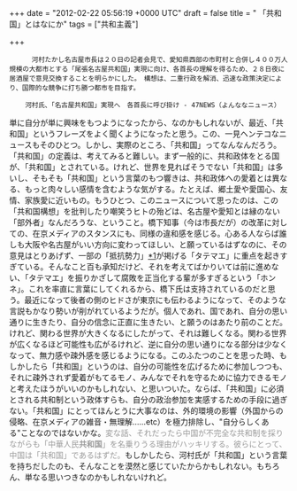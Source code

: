 
+++
date = "2012-02-22 05:56:19 +0000 UTC"
draft = false
title = " 「共和国」とはなにか"
tags = ["共和主義"]

+++
>
        　河村たかし名古屋市長は２０日の記者会見で、愛知県西部の市町村と合併し４００万人規模の大都市とする「尾張名古屋共和国」実現に向け、各首長の理解を得るため、２８日夜に居酒屋で意見交換することを明らかにした。　構想は、二重行政を解消、迅速な政策決定により、国際的な競争に打ち勝つ都市を目指す。

        河村氏、「名古屋共和国」実現へ　各首長に呼び掛け - 47NEWS（よんななニュース）
    
単に自分が単に興味をもつようになったから、なのかもしれないが、最近、「共和国」というフレーズをよく聞くようになったと思う。この、一見ヘンテコなニュースもそのひとつ。しかし、実際のところ、「共和国」ってなんなんだろう。「共和国」の定義は、考えてみると難しい。まず一般的に、共和政体をとる国が、「共和国」とされている。けれど、世界を見ればそうでない「共和国」は多いし、そもそも「共和国」という言葉のもつ響きは、共和政体への愛着とは異なる、もっと肉々しい感情を含むような気がする。たとえば、郷土愛や愛国心、友情、家族愛に近いもの。もうひとつ、このニュースについて思ったのは、この「共和国構想」を批判したり嘲笑うヒトの殆どは、名古屋や愛知とは縁のない「部外者」なんだろうな、ということ。橋下知事（今は市長だが）の改革に対しての、在京メディアのスタンスにも、同様の違和感を感じる。心ある人ならば誰しも大阪や名古屋がいい方向に変わってほしい、と願っているはずなのに、その意見はとりあげず、一部の「抵抗勢力」<a href="#fn1" title="「タテマエ」の正しさを相対化して、劣る方を「抵抗勢力」と定義する小泉元首相のやり方は、古い「タテマエ」を排除するにはとても有効な手段だと思う">*1</a>が掲げる「タテマエ」に重点を起きすぎている。そんなこと百も承知だけど、それを考えてばかりいては前に進めない、「タテマエ」を振りかざして腐敗を正当化する輩が多すぎるという「ホンネ」。これを率直に言葉にしてくれるから、橋下氏は支持されているのだと思う。最近になって後者の側のヒドさが東京にも伝わるようになって、そのような言説もかなり勢いが削がれているようだが。個人であれ、国であれ、自分の思い通りに生きたり、自分の信念に正直に生きたい、と願うのはあたり前のことだ。けれど、関わる世界が大きくなるにしたがって、それは難しくなる。関わる世界が広くなるほど可能性も広がるけれど、逆に自分の思い通りになる部分は少なくなって、無力感や疎外感を感じるようになる。このふたつのことを思った時、もしかしたら「共和国」というのは、自分の可能性を広げるために参加しつつも、それに疎外されず愛着がもてるモノ、みんなでそれを守るために協力できるモノと考えたほうがいいのかもしれない、と思いついた。ならば、「共和国」に必須とされる共和制という政体すらも、自分の政治参加を実感するための手段に過ぎない。「共和国」にとってほんとうに大事なのは、外的環境の影響（外国からの侵略、在京メディアの雑音・無理解……etc）を極力排除し、"自分らしくある"ことなのではないかな。<span style="color: #999999">変な話、それだったら中国が不完全な共和制を採りながらも「中華人民**共和国**」を名乗りうる理由がハッキリする。彼らにとって、中国は「共和国」であるはずだ。</span>もしかしたら、河村氏が「共和国」という言葉を持ちだしたのも、そんなことを漠然と感じていたからかもしれない。もちろん、単なる思いつきなのかもしれないけれど。


